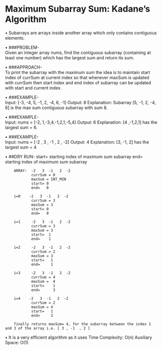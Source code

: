 <h1>Maximum Subarray Sum: Kadane’s Algorithm </h1>

 • Subarrays are arrays inside another array which only contains contiguous elements.

 • ###PROBLEM-  
   Given an integer array nums, find the contiguous subarray (containing at least one number) which has the largest sum and return its sum.

 • ###APPROACH-  
   To print the subarray with the maximum sum the idea is to maintain start index of currSum at current index so that whenever maxSum is updated with currSum then start index and end index of subarray can be updated with start and current index.

•  ###EXAMPLE-  
    Input: [-3, -4, 5, -1, 2, -4, 6, -1]
    Output: 8
    Explanation: Subarray [5, -1, 2, -4, 6] is the max sum contiguous subarray with sum 8.

•  ###EXAMPLE-  
    Input: nums = [-2, 1,-3,4,-1,2,1,-5,4]
    Output: 6
    Explanation: [4 ,-1,2,1] has the largest sum = 6.

•  ###EXAMPLE-  
    Input: nums = [-2 ,  3 , -1  , 2 ,  -2]
    Output: 4
    Explanation: [3, -1, 2] has the largest sum = 4


• ##DRY RUN-
        start= starting index of maximum sum subarray
        end= starting index of maximum sum subarray 

        ARRAY:  -2   3  -1   2  -2
                currSum = 0
                maxSum = INT_MIN
                start= 0
                end=   0

        i=0    -2   3  -1   2  -2
                currSum = 3
                maxSum = 3
                start= 0
                end=   0
        
        i=1     -2   3  -1   2  -2
                currSum = 3
                maxSum = 3
                start=  1
                end=    1
        
        i=2     -2   3  -1   2  -2
                currSum = 2
                maxSum = 3
                start=   1
                end=     1
                  
        i=3     -2   3  -1   2  -2
                currSum = 4
                maxSum =  4
                start=    1
                end=      3

        i=4    -2   3  -1   2  -2
                currSum = 2
                maxSum = 4
                start=   1
                end=     3

        finally returns maxSum= 4, for the subarray between the index 1 and 3 of the array i.e. [ 3 , -1  , 2 ]


 • It is a very efficient algorithm as it uses 
   Time Complexity: O(n)
   Auxiliary Space: O(1)












